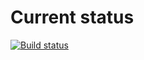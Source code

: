 # Current status

[![Build status](https://ci.appveyor.com/api/projects/status/u4a0b0mxv1k4i6kq?svg=true)](https://ci.appveyor.com/project/EkaterinaMarkeeva/methods)
